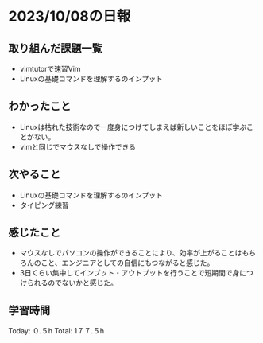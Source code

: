 # 2023/10/08の日報
## 取り組んだ課題一覧
*  vimtutorで速習Vim
*  Linuxの基礎コマンドを理解するのインプット
## わかったこと
* Linuxは枯れた技術なので一度身につけてしまえば新しいことをほぼ学ぶことがない。
* vimと同じでマウスなしで操作できる   
## 次やること
*  Linuxの基礎コマンドを理解するのインプット
*  タイピング練習
## 感じたこと
* マウスなしでパソコンの操作ができることにより、効率が上がることはもちろんのこと、エンジニアとしての自信にもつながると感じた。
* 3日くらい集中してインプット・アウトプットを行うことで短期間で身につけられるのでないかと感じた。
## 学習時間
Today: ０.５h
Total: 1７７.５h
